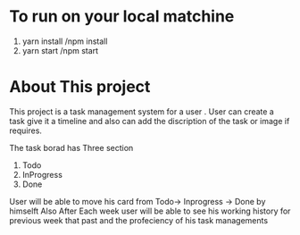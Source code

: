 # To run on your local matchine
1. yarn install /npm install
2. yarn start /npm start


# About This project 
This project is a task management system for a user . User can create a task give it a timeline and also can add the discription of the task or image if requires.

The task borad has Three section 
1. Todo 
2. InProgress
3. Done

User will  be able to move his card from Todo-> Inprogress -> Done by himselft
Also After Each week user will be able to see his working history for previous week that past and the profeciency of his task managements  